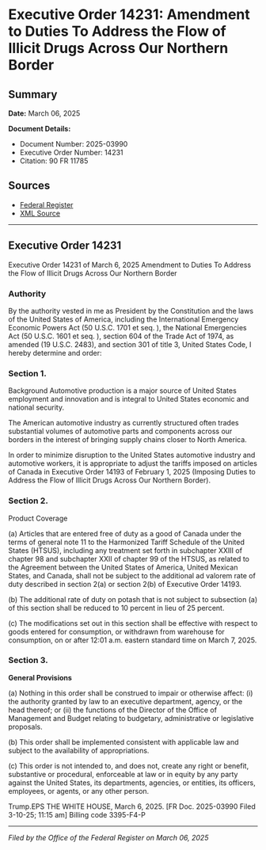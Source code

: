 # Executive Order 14231: Amendment to Duties To Address the Flow of Illicit Drugs Across Our Northern Border

## Summary

**Date:** March 06, 2025

**Document Details:**
- Document Number: 2025-03990
- Executive Order Number: 14231
- Citation: 90 FR 11785

## Sources
- [Federal Register](https://www.federalregister.gov/documents/2025/03/11/2025-03990/amendment-to-duties-to-address-the-flow-of-illicit-drugs-across-our-northern-border)
- [XML Source](https://www.federalregister.gov/documents/full_text/xml/2025/03/11/2025-03990.xml)

---

## Executive Order 14231

Executive Order 14231 of March 6, 2025
Amendment to Duties To Address the Flow of Illicit Drugs Across Our Northern Border
### Authority

By the authority vested in me as President by the Constitution and the laws of the United States of America, including the International Emergency Economic Powers Act (50 U.S.C. 1701 
et seq.
), the National Emergencies Act (50 U.S.C. 1601 
et seq.
), section 604 of the Trade Act of 1974, as amended (19 U.S.C. 2483), and section 301 of title 3, United States Code, I hereby determine and order:
### Section 1.

Background
Automotive production is a major source of United States employment and innovation and is integral to United States economic and national security.

The American automotive industry as currently structured often trades substantial volumes of automotive parts and components across our borders in the interest of bringing supply chains closer to North America.

In order to minimize disruption to the United States automotive industry and automotive workers, it is appropriate to adjust the tariffs imposed on articles of Canada in Executive Order 14193 of February 1, 2025 (Imposing Duties to Address the Flow of Illicit Drugs Across Our Northern Border).
### Section 2.

Product Coverage

(a) Articles that are entered free of duty as a good of Canada under the terms of general note 11 to the Harmonized Tariff Schedule of the United States (HTSUS), including any treatment set forth in subchapter XXIII of chapter 98 and subchapter XXII of chapter 99 of the HTSUS, as related to the Agreement between the United States of America, United Mexican States, and Canada, shall not be subject to the additional ad valorem rate of duty described in section 2(a) or section 2(b) of Executive Order 14193.

(b) The additional rate of duty on potash that is not subject to subsection (a) of this section shall be reduced to 10 percent in lieu of 25 percent.

(c) The modifications set out in this section shall be effective with respect to goods entered for consumption, or withdrawn from warehouse for consumption, on or after 12:01 a.m. eastern standard time on March 7, 2025.
### Section 3.

**General Provisions**

(a) Nothing in this order shall be construed to impair or otherwise affect:
    (i) the authority granted by law to an executive department, agency, or the head thereof; or
    (ii) the functions of the Director of the Office of Management and Budget relating to budgetary, administrative or legislative proposals.

(b) This order shall be implemented consistent with applicable law and subject to the availability of appropriations.

(c) This order is not intended to, and does not, create any right or benefit, substantive or procedural, enforceable at law or in equity by any party against the United States, its departments, agencies, or entities, its officers, employees, or agents, or any other person.

Trump.EPS
THE WHITE HOUSE,
March 6, 2025.
[FR Doc. 2025-03990 
Filed 3-10-25; 11:15 am]
Billing code 3395-F4-P

---

*Filed by the Office of the Federal Register on March 06, 2025*
